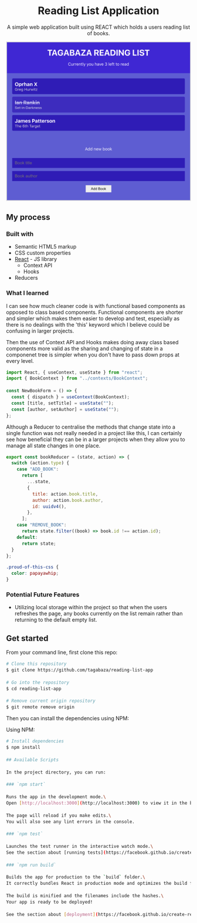<h1 align="center">
  Reading List Application
</h1>
<p align="center">  
A simple web application built using REACT which holds a users reading list of books. 
</p>
<div>
  <img src="./src/images/screenshot2.png"/>
</div>

## My process

### Built with

- Semantic HTML5 markup
- CSS custom properties
- [React](https://reactjs.org/) - JS library
  - Context API
  - Hooks
- Reducers

### What I learned

I can see how much cleaner code is with functional based components as opposed to class based components. Functional components are shorter and simpler which makes them easier to develop and test, especially as there is no dealings with the 'this' keyword which I believe could be confusing in larger projects.

Then the use of Context API and Hooks makes doing away class based components more valid as the sharing and changing of state in a componenet tree is simpler when you don't have to pass down props at every level.

```js
import React, { useContext, useState } from "react";
import { BookContext } from "../contexts/BookContext";

const NewBookForm = () => {
  const { dispatch } = useContext(BookContext);
  const [title, setTitle] = useState("");
  const [author, setAuthor] = useState("");
};
```

Although a Reducer to centralise the methods that change state into a single function was not really needed in a project like this, I can certainly see how beneficial they can be in a larger projects when they allow you to manage all state changes in one place.

```js
export const bookReducer = (state, action) => {
  switch (action.type) {
    case "ADD_BOOK":
      return [
        ...state,
        {
          title: action.book.title,
          author: action.book.author,
          id: uuidv4(),
        },
      ];
    case "REMOVE_BOOK":
      return state.filter((book) => book.id !== action.id);
    default:
      return state;
  }
};
```

```css
.proud-of-this-css {
  color: papayawhip;
}
```

### Potential Future Features

- Utilizing local storage within the project so that when the users refreshes the page, any books currently on the list remain rather than returning to the default empty list.

## Get started

From your command line, first clone this repo:

```bash
# Clone this repository
$ git clone https://github.com/tagabaza/reading-list-app

# Go into the repository
$ cd reading-list-app

# Remove current origin repository
$ git remote remove origin
```

Then you can install the dependencies using NPM:

Using NPM:

```bash
# Install dependencies
$ npm install

## Available Scripts

In the project directory, you can run:

### `npm start`

Runs the app in the development mode.\
Open [http://localhost:3000](http://localhost:3000) to view it in the browser.

The page will reload if you make edits.\
You will also see any lint errors in the console.

### `npm test`

Launches the test runner in the interactive watch mode.\
See the section about [running tests](https://facebook.github.io/create-react-app/docs/running-tests) for more information.

### `npm run build`

Builds the app for production to the `build` folder.\
It correctly bundles React in production mode and optimizes the build for the best performance.

The build is minified and the filenames include the hashes.\
Your app is ready to be deployed!

See the section about [deployment](https://facebook.github.io/create-react-app/docs/deployment) for more information.
```
